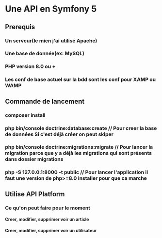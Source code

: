 # Une API en Symfony 5

## Prerequis

### Un serveur(le mien j'ai utilisé Apache)

### Une base de donnée(ex: MySQL)

### PHP version 8.0 ou +

### Les conf de base actuel sur la bdd sont les conf pour XAMP ou WAMP

## Commande de lancement

### composer install

### php bin/console doctrine:database:create // Pour creer la base de données Si c'est déjà créer on peut skiper

### php bin/console doctrine:migrations:migrate  // Pour lancer la migration parce que y a déjà les migrations qui sont présents dans dossier migrations

### php -S 127.0.0.1:8000 -t public  // Pour lancer l'application il faut une version de php>=8.0 installer pour que ca marche
## Utilise API Platform


### Ce qu'on peut faire pour le moment

#### Creer, modifier, supprimer voir  un article

#### Creer, modifier, supprimer voir un utilisateur

